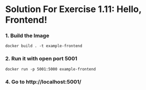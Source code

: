 # Solution For Exercise 1.11: Hello, Frontend!
### 1. Build the Image
    docker build . -t example-frontend

### 2. Run it with open port 5001
    docker run -p 5001:5000 example-frontend

### 4. Go to http://localhost:5001/